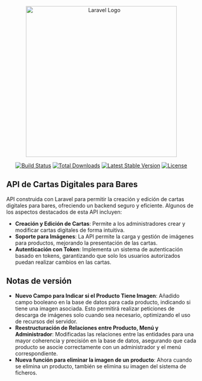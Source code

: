 <p align="center"><a href="https://laravel.com" target="_blank"><img src="https://raw.githubusercontent.com/laravel/art/master/logo-lockup/5%20SVG/2%20CMYK/1%20Full%20Color/laravel-logolockup-cmyk-red.svg" width="400" alt="Laravel Logo"></a></p>

<p align="center">
<a href="https://github.com/laravel/framework/actions"><img src="https://github.com/laravel/framework/workflows/tests/badge.svg" alt="Build Status"></a>
<a href="https://packagist.org/packages/laravel/framework"><img src="https://img.shields.io/packagist/dt/laravel/framework" alt="Total Downloads"></a>
<a href="https://packagist.org/packages/laravel/framework"><img src="https://img.shields.io/packagist/v/laravel/framework" alt="Latest Stable Version"></a>
<a href="https://packagist.org/packages/laravel/framework"><img src="https://img.shields.io/packagist/l/laravel/framework" alt="License"></a>
</p>

## API de Cartas Digitales para Bares

API construida con Laravel para permitir la creación y edición de cartas digitales para bares, ofreciendo un backend seguro y eficiente. Algunos de los aspectos destacados de esta API incluyen:

- **Creación y Edición de Cartas**: Permite a los administradores crear y modificar cartas digitales de forma intuitiva.
- **Soporte para Imágenes**: La API permite la carga y gestión de imágenes para productos, mejorando la presentación de las cartas.
- **Autenticación con Token**: Implementa un sistema de autenticación basado en tokens, garantizando que solo los usuarios autorizados puedan realizar cambios en las cartas.

## Notas de versión

- **Nuevo Campo para Indicar si el Producto Tiene Imagen**: Añadido campo booleano en la base de datos para cada producto, indicando si tiene una imagen asociada. Esto permitirá realizar peticiones de descarga de imágenes solo cuando sea necesario, optimizando el uso de recursos del servidor.
- **Reestructuración de Relaciones entre Producto, Menú y Administrador**: Modificadas las relaciones entre las entidades para una mayor coherencia y precisión en la base de datos, asegurando que cada producto se asocie correctamente con un administrador y el menú correspondiente.
- **Nueva función para eliminar la imagen de un producto**: Ahora cuando se elimina un producto, también se elimina su imagen del sistema de ficheros.

